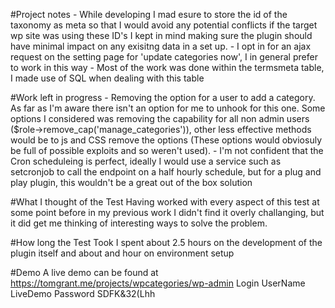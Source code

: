 #Project notes
    - While developing I mad esure to store the id of the taxonomy as meta so that I would avoid any potential conflicts if the target wp site was using these ID's I kept in mind making sure the plugin should have minimal impact on any exisitng data in a set up. 
    - I opt in for an ajax request on the setting page for 'update categories now', I in general prefer to work in this way
    - Most of the work was done within the termsmeta table, I made use of SQL when dealing with this table


#Work left in progress
    - Removing the option for a user to add a category. As far as I'm aware there isn't an option for me to unhook for this one. Some options I considered was removing the capability for all non admin users ($role->remove_cap('manage_categories')), other less effective methods would be to js and CSS remove the options (These options would obviosuly be full of possible exploits and so weren't used).
    - I'm not confident that the Cron scheduleing is perfect, ideally I would use a service such as setcronjob to call the endpoint on a half hourly schedule, but for a plug and play plugin, this wouldn't be a great out of the box solution

#What I thought of the Test
    Having worked with every aspect of this test at some point before in my previous work I didn't find it overly challanging, but it did get me thinking of interesting ways to solve the problem. 

#How long the Test Took
    I spent about 2.5 hours on the development of the plugin itself and about and hour on environment setup

#Demo
    A live demo can be found at https://tomgrant.me/projects/wpcategories/wp-admin
    Login 
        UserName LiveDemo
        Password SDFK&32(Lhh